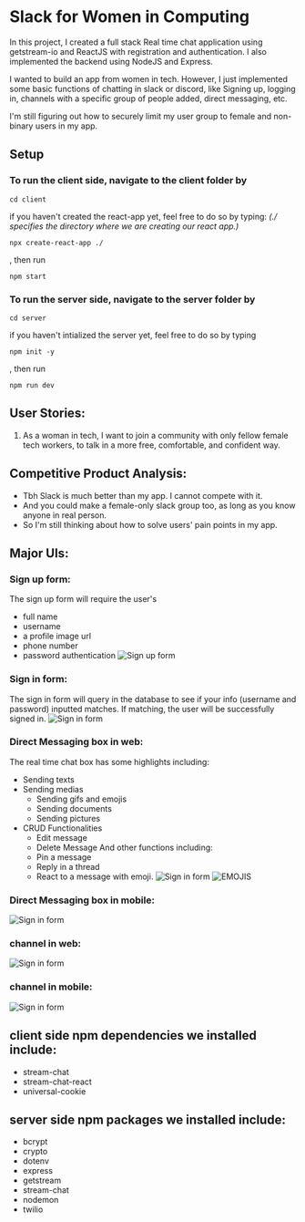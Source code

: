 # Slack for Women in Computing

In this project, I created a full stack Real time chat application using getstream-io and ReactJS with registration and authentication. I also implemented the backend using NodeJS and Express.

I wanted to build an app from women in tech. However, I just implemented some basic functions of chatting in slack or discord, like Signing up, logging in, channels with a specific group of people added, direct messaging, etc. 

I'm still figuring out how to securely limit my user group to female and non-binary users in my app. 

## Setup
### To run the client side, navigate to the client folder by
```
cd client
```
if you haven't created the react-app yet, feel free to do so by typing: 
*(./ specifies the directory where we are creating our react app.)*
```
npx create-react-app ./
```
, then run
```
npm start
```

### To run the server side, navigate to the server folder by
```
cd server
```
if you haven't intialized the server yet, feel free to do so by typing
```
npm init -y
```
, then run
```
npm run dev
```
## User Stories: 
1) As a woman in tech, I want to join a community with only fellow female tech workers, to talk in a more free, comfortable, and confident way. 

## Competitive Product Analysis:
- Tbh Slack is much better than my app. I cannot compete with it. 
- And you could make a female-only slack group too, as long as you know anyone in real person.
- So I'm still thinking about how to solve users' pain points in my app.

## Major UIs:

### Sign up form:
The sign up form will require the user's
- full name
- username
- a profile image url
- phone number
- password authentication
![Sign up form](./imgs/image%20(2).png)

### Sign in form:
The sign in form will query in the database to see if your info (username and password) inputted matches. If matching, the user will be successfully signed in.
![Sign in form](./imgs/image%20(3).png)

### Direct Messaging box in web:
The real time chat box has some highlights including:
- Sending texts
- Sending medias
    - Sending gifs and emojis
    - Sending documents
    - Sending pictures
- CRUD Functionalities
    - Edit message
    - Delete Message
And other functions including:
    - Pin a message
    - Reply in a thread
    - React to a message with emoji.
![Sign in form](./imgs/chatboxweb.png)
![EMOJIS](./imgs/emojis.png)
### Direct Messaging box in mobile:
![Sign in form](./imgs/chatbox.png)
### channel in web:
![Sign in form](./imgs/channel.png)
### channel in mobile:
![Sign in form](./imgs/channel2.png)

## client side npm dependencies we installed include:
- stream-chat 
- stream-chat-react 
- universal-cookie

## server side npm packages we installed include:
- bcrypt
- crypto
- dotenv
- express
- getstream
- stream-chat
- nodemon
- twilio
